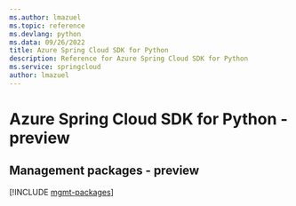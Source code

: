 ```yaml
---
ms.author: lmazuel
ms.topic: reference
ms.devlang: python
ms.data: 09/26/2022
title: Azure Spring Cloud SDK for Python
description: Reference for Azure Spring Cloud SDK for Python
ms.service: springcloud
author: lmazuel
---
```

# Azure Spring Cloud SDK for Python - preview

## Management packages - preview
[!INCLUDE [mgmt-packages](spring-cloud-mgmt-index.md)]
